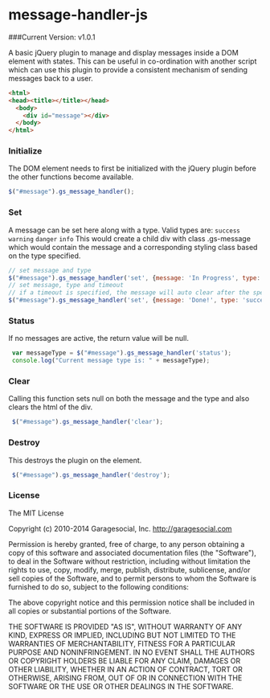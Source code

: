 message-handler-js
==================

###Current Version: v1.0.1

A basic jQuery plugin to manage and display messages inside a DOM element with states. This can be useful in co-ordination with another script which can use this plugin to provide a consistent mechanism of sending messages back to a user.

```html
<html>
<head><title></title></head>
  <body>
    <div id="message"></div>
  </body>
</html>
```

### Initialize
The DOM element needs to first be initialized with the jQuery plugin before the other functions become available.
```javascript
$("#message").gs_message_handler();
```

### Set
A message can be set here along with a type. Valid types are: ```success``` ```warning``` ```danger``` ```info```
This would create a child div with class .gs-message which would contain the message and a corresponding styling class based on the type specified.
```javascript
// set message and type
$("#message").gs_message_handler('set', {message: 'In Progress', type: 'warning'});
// set message, type and timeout
// if a timeout is specified, the message will auto clear after the specified time
$("#message").gs_message_handler('set', {message: 'Done!', type: 'succes', timeout: 500});
```

### Status
If no messages are active, the return value will be null.
```javascript
 var messageType = $("#message").gs_message_handler('status');
 console.log("Current message type is: " + messageType);
```

### Clear
Calling this function sets null on both the message and the type and also clears the html of the div.
```javascript
 $("#message").gs_message_handler('clear');
```

### Destroy
This destroys the plugin on the element.
```javascript
 $("#message").gs_message_handler('destroy');
```

### License
The MIT License

Copyright (c) 2010-2014 Garagesocial, Inc. http://garagesocial.com

Permission is hereby granted, free of charge, to any person obtaining a copy
of this software and associated documentation files (the "Software"), to deal
in the Software without restriction, including without limitation the rights
to use, copy, modify, merge, publish, distribute, sublicense, and/or sell
copies of the Software, and to permit persons to whom the Software is
furnished to do so, subject to the following conditions:

The above copyright notice and this permission notice shall be included in
all copies or substantial portions of the Software.

THE SOFTWARE IS PROVIDED "AS IS", WITHOUT WARRANTY OF ANY KIND, EXPRESS OR
IMPLIED, INCLUDING BUT NOT LIMITED TO THE WARRANTIES OF MERCHANTABILITY,
FITNESS FOR A PARTICULAR PURPOSE AND NONINFRINGEMENT. IN NO EVENT SHALL THE
AUTHORS OR COPYRIGHT HOLDERS BE LIABLE FOR ANY CLAIM, DAMAGES OR OTHER
LIABILITY, WHETHER IN AN ACTION OF CONTRACT, TORT OR OTHERWISE, ARISING FROM,
OUT OF OR IN CONNECTION WITH THE SOFTWARE OR THE USE OR OTHER DEALINGS IN
THE SOFTWARE.
